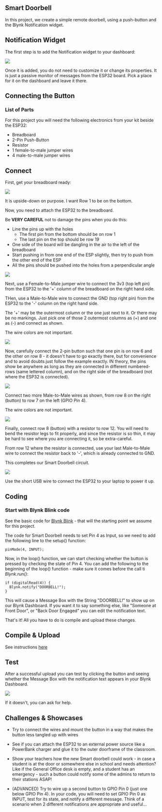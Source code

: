 Smart Doorbell
---

In this project, we create a simple remote doorbell, using a push-button and the Blynk Notification widget.

## Notification Widget

The first step is to add the Notification widget to your dashboard:

![](images/notification.jpg)

Once it is added, you do not need to customize it or change its properties.  It is just a passive monitor of messages from the ESP32 board.
Pick a place for it on the dashboard and leave it there.

## Connecting the Button

### List of Parts

For this project you will need the following electronics from your kit beside the ESP32:

- Breadboard
- 2-Pin Push-Button
- Resistor
- 1 female-to-male jumper wires
- 4 male-to-male jumper wires

## Connect

First, get your breadboard ready:

![](images/esp32with2pinbutton1.png)

It is upside-down on purpose.  I want Row 1 to be on the bottom.

Now, you need to attach the ESP32 to the breadboard.

Be **VERY CAREFUL** not to damage the pins when you do this:

- Line the pins up with the holes
  - The first pin from the bottom should be on row 1
  - The last pin on the top should be row 19
- One side of the board will be dangling in the air to the left of the breadboard
- Start pushing in from one end of the ESP slightly, then try to push from the other end of the ESP
- All the pins should be pushed into the holes from a perpendicular angle

![](images/esp32with2pinbutton2.png)

Next, use a Female-to-Male jumper wire to connect the 3v3 (top left pin) from the ESP32 to the '+' column of the breadboard on the right hand side.

THen, use a Male-to-Male wire to connect the GND (top right pin) from the ESP32 to the '-' column on the right hand side.

The '+' may be the outermost column or the one just next to it.  Or there may be no markings.  Just pick one of those 2 outermost columns as (+) and one as (-) and connect as shown.

The wire colors are not important.

![](images/esp32with2pinbutton3.png)

Now, carefully connect the 2-pin button such that one pin is on row 6 and the other on row 8 - it doesn't have to go exactly there, but for convenience and to avoid doubts just follow the example exactly.  IN theory, the pins show be anywhere as long as they are connected in different numbered-rows (same lettered column), and on the right side of the breadboard (not where the ESP32 is connected).  

![](images/esp32with2pinbutton4.png)

Connect two more Male-to-Male wires as shown, from row 8 on the right (button) to row 7 on the left (GPIO Pin 4).  

The wire colors are not important.

![](images/esp32with2pinbutton5.png)

Finally, connect row 8 (button) with a resistor to row 12.  You will need to bend the resistor legs to fit properly, and since the resistor is so thin, it may be hard to see where you are connecting it, so be extra-careful.

From row 12 where the resistor is connected, use your last Male-to-Male wire to connect the resistor back to '-', which is already connected to GND.

This completes our Smart Doorbell circuit.

![](images/esp32with2pinbutton.png)

Use the short USB wire to connect the ESP32 to your laptop to power it up.

## Coding

### Start with Blynk Blink code

See the basic code for [Blynk Blink](../20-Getting-Real/20-Blynk-Blink.html) - that will the starting point we assume for this project.

The code for Smart Doorbell needs to set Pin 4 as Input, so we need to add the following line to the setup() function:

    pinMode(4, INPUT);

Now, in the loop() function, we can start checking whether the button is pressed by checking the state of Pin 4.  You can add the following to the beginning of the loop() function - make sure it comes before the call ti *Blynk.run()*:

    if (digitalRead(4)) {
      Blynk.notify("DOORBELL!");
    }

This will cause a Message Box with the String "DOORBELL!" to show up on our Blynk Dashboard.  If you want it to say something else, like "Someone at Front Door", or "Back Door Engaged" you can edit the notification text.

That's it!  All you have to do is compile and upload these changes.

## Compile & Upload

See instructions <a href="../20-Getting-Real/15-Compile-and-Upload.html" target="_blank">here</a>

## Test

After a successful upload you can test by clicking the button and seeing whether the Message Box with the notification text appears in your Blynk Dashboard.

![](images/doorbell.jpg)

If it doesn't, you can ask for help.

## Challenges & Showcases

- Try to connect the wires and mount the button in a way that makes the button less tangled up with wires

- See if you can attach the ESP32 to an external power source like a PowerBank charger and glue it to the outer doorframe of the classroom.  

- Show your teachers how the new Smart doorbell could work - in case a student is at the door or somewhere else in school and needs attention?  Like if the General Office desk is empty, and a student has an emergency - such a button could notify some of the admins to return to their stations ASAP!

- (ADVANCED) Try to wire up a second button to GPIO Pin 0 (just one below GPIO Pin 4).  In your code, you will need to set GPIO Pin 0 as INPUT, test for its state, and notify a different message.  Think of a scenario when 2 different notifications are appropriate and useful...